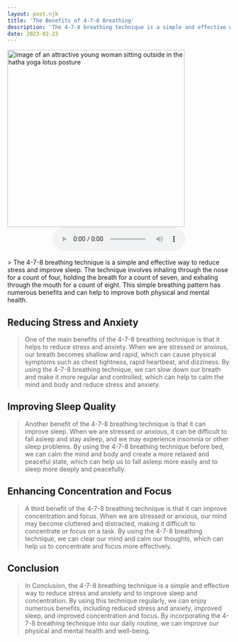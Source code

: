 ```yaml
---
layout: post.njk
title: 'The Benefits of 4-7-8 Breathing'
description: 'The 4-7-8 breathing technique is a simple and effective way to reduce stress and anxiety and to improve sleep and concentration.'
date: 2023-02-23
---
```


<img src="{{ '/assets/images/breathing.jpg' | assetUrl }}" alt="image of an attractive young woman sitting outside in the hatha yoga lotus posture" width="400" class="centered">
</br>
<center>
<audio controls>
<source src="{{ '/assets/audio/4-7-8.mp3' | assetUrl }}" type="audio/mpeg">
  Your browser does not support the audio element.
</audio>
</center>
<br>
> The 4-7-8 breathing technique is a simple and effective way to reduce stress and improve sleep. The technique involves inhaling through the nose for a count of four, holding the breath for a count of seven, and exhaling through the mouth for a count of eight. This simple breathing pattern has numerous benefits and can help to improve both physical and mental health.

## Reducing Stress and Anxiety
> One of the main benefits of the 4-7-8 breathing technique is that it helps to reduce stress and anxiety. When we are stressed or anxious, our breath becomes shallow and rapid, which can cause physical symptoms such as chest tightness, rapid heartbeat, and dizziness. By using the 4-7-8 breathing technique, we can slow down our breath and make it more regular and controlled, which can help to calm the mind and body and reduce stress and anxiety.

## Improving Sleep Quality
> Another benefit of the 4-7-8 breathing technique is that it can improve sleep. When we are stressed or anxious, it can be difficult to fall asleep and stay asleep, and we may experience insomnia or other sleep problems. By using the 4-7-8 breathing technique before bed, we can calm the mind and body and create a more relaxed and peaceful state, which can help us to fall asleep more easily and to sleep more deeply and peacefully.

## Enhancing Concentration and Focus
> A third benefit of the 4-7-8 breathing technique is that it can improve concentration and focus. When we are stressed or anxious, our mind may become cluttered and distracted, making it difficult to concentrate or focus on a task. By using the 4-7-8 breathing technique, we can clear our mind and calm our thoughts, which can help us to concentrate and focus more effectively.

## Conclusion
> In Conclusion, the 4-7-8 breathing technique is a simple and effective way to reduce stress and anxiety and to improve sleep and concentration. By using this technique regularly, we can enjoy numerous benefits, including reduced stress and anxiety, improved sleep, and improved concentration and focus. By incorporating the 4-7-8 breathing technique into our daily routine, we can improve our physical and mental health and well-being.
